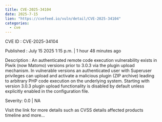```yaml
--- 
title: CVE-2025-34104
date: 2025-7-15
lien: "https://cvefeed.io/vuln/detail/CVE-2025-34104"
categories:
  - cve
---
```


CVE ID : CVE-2025-34104

Published :  July 15
2025
1:15 p.m. | 1 hour
48 minutes ago

Description : An authenticated remote code execution vulnerability exists in Piwik (now Matomo) versions prior to 3.0.3 via the plugin upload mechanism. In vulnerable versions
an authenticated user with Superuser privileges can upload and activate a malicious plugin (ZIP archive)
leading to arbitrary PHP code execution on the underlying system. Starting with version 3.0.3
plugin upload functionality is disabled by default unless explicitly enabled in the configuration file.

Severity: 0.0 | NA

Visit the link for more details
such as CVSS details
affected products
timeline
and more...
